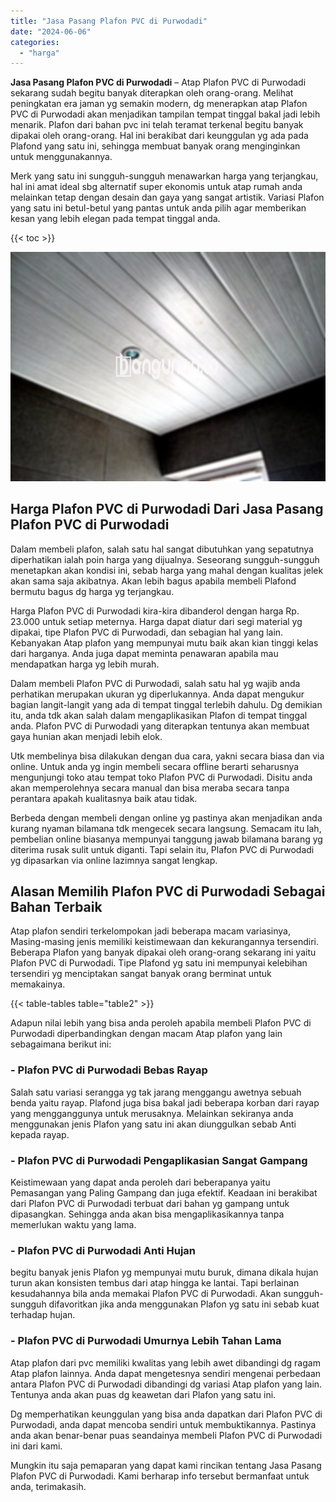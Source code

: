 ```yaml
---
title: "Jasa Pasang Plafon PVC di Purwodadi"
date: "2024-06-06"
categories: 
  - "harga"
---
```


**Jasa Pasang Plafon PVC di Purwodadi** – Atap Plafon PVC di Purwodadi sekarang sudah begitu banyak diterapkan oleh orang-orang. Melihat peningkatan era jaman yg semakin modern, dg menerapkan atap Plafon PVC di Purwodadi akan menjadikan tampilan tempat tinggal bakal jadi lebih menarik. Plafon dari bahan pvc ini telah teramat terkenal begitu banyak dipakai oleh orang-orang. Hal ini berakibat dari keunggulan yg ada pada Plafond yang satu ini, sehingga membuat banyak orang menginginkan untuk menggunakannya.

Merk yang satu ini sungguh-sungguh menawarkan harga yang terjangkau, hal ini amat ideal sbg alternatif super ekonomis untuk atap rumah anda melainkan tetap dengan desain dan gaya yang sangat artistik. Variasi Plafon yang satu ini betul-betul yang pantas untuk anda pilih agar memberikan kesan yang lebih elegan pada tempat tinggal anda.

{{< toc >}}

![Jasa Pasang Plafon PVC di Purwodadi](/images/flafond-pvc-murah25.png)

## Harga Plafon PVC di Purwodadi Dari Jasa Pasang Plafon PVC di Purwodadi

Dalam membeli plafon, salah satu hal sangat dibutuhkan yang sepatutnya diperhatikan ialah poin harga yang dijualnya. Seseorang sungguh-sungguh menetapkan akan kondisi ini, sebab harga yang mahal dengan kualitas jelek akan sama saja akibatnya. Akan lebih bagus apabila membeli Plafond bermutu bagus dg harga yg terjangkau.

Harga Plafon PVC di Purwodadi kira-kira dibanderol dengan harga Rp. 23.000 untuk setiap meternya. Harga dapat diatur dari segi material yg dipakai, tipe Plafon PVC di Purwodadi, dan sebagian hal yang lain. Kebanyakan Atap plafon yang mempunyai mutu baik akan kian tinggi kelas dari harganya. Anda juga dapat meminta penawaran apabila mau mendapatkan harga yg lebih murah.

Dalam membeli Plafon PVC di Purwodadi, salah satu hal yg wajib anda perhatikan merupakan ukuran yg diperlukannya. Anda dapat mengukur bagian langit-langit yang ada di tempat tinggal terlebih dahulu. Dg demikian itu, anda tdk akan salah dalam mengaplikasikan Plafon di tempat tinggal anda. Plafon PVC di Purwodadi yang diterapkan tentunya akan membuat gaya hunian akan menjadi lebih elok.

Utk membelinya bisa dilakukan dengan dua cara, yakni secara biasa dan via online. Untuk anda yg ingin membeli secara offline berarti seharusnya mengunjungi toko atau tempat toko Plafon PVC di Purwodadi. Disitu anda akan memperolehnya secara manual dan bisa meraba secara tanpa perantara apakah kualitasnya baik atau tidak.

Berbeda dengan membeli dengan online yg pastinya akan menjadikan anda kurang nyaman bilamana tdk mengecek secara langsung. Semacam itu lah, pembelian online biasanya mempunyai tanggung jawab bilamana barang yg diterima rusak sulit untuk diganti. Tapi selain itu, Plafon PVC di Purwodadi yg dipasarkan via online lazimnya sangat lengkap.

## Alasan Memilih Plafon PVC di Purwodadi Sebagai Bahan Terbaik

Atap plafon sendiri terkelompokan jadi beberapa macam variasinya, Masing-masing jenis memiliki keistimewaan dan kekurangannya tersendiri. Beberapa Plafon yang banyak dipakai oleh orang-orang sekarang ini yaitu Plafon PVC di Purwodadi. Tipe Plafond yg satu ini mempunyai kelebihan tersendiri yg menciptakan sangat banyak orang berminat untuk memakainya.

{{< table-tables table="table2" >}}

Adapun nilai lebih yang bisa anda peroleh apabila membeli Plafon PVC di Purwodadi diperbandingkan dengan macam Atap plafon yang lain sebagaimana berikut ini:

### \- Plafon PVC di Purwodadi Bebas Rayap

Salah satu variasi serangga yg tak jarang menggangu awetnya sebuah benda yaitu rayap. Plafond juga bisa bakal jadi beberapa korban dari rayap yang mengganggunya untuk merusaknya. Melainkan sekiranya anda menggunakan jenis Plafon yang satu ini akan diunggulkan sebab Anti kepada rayap.

### \- Plafon PVC di Purwodadi Pengaplikasian Sangat Gampang

Keistimewaan yang dapat anda peroleh dari beberapanya yaitu Pemasangan yang Paling Gampang dan juga efektif. Keadaan ini berakibat dari Plafon PVC di Purwodadi terbuat dari bahan yg gampang untuk dipasangkan. Sehingga anda akan bisa mengaplikasikannya tanpa memerlukan waktu yang lama.

### \- Plafon PVC di Purwodadi Anti Hujan

begitu banyak jenis Plafon yg mempunyai mutu buruk, dimana dikala hujan turun akan konsisten tembus dari atap hingga ke lantai. Tapi berlainan kesudahannya bila anda memakai Plafon PVC di Purwodadi. Akan sungguh-sungguh difavoritkan jika anda menggunakan Plafon yg satu ini sebab kuat terhadap hujan.

### \- Plafon PVC di Purwodadi Umurnya Lebih Tahan Lama

Atap plafon dari pvc memiliki kwalitas yang lebih awet dibandingi dg ragam Atap plafon lainnya. Anda dapat mengetesnya sendiri mengenai perbedaan antara Plafon PVC di Purwodadi dibandingi dg variasi Atap plafon yang lain. Tentunya anda akan puas dg keawetan dari Plafon yang satu ini.

Dg memperhatikan keunggulan yang bisa anda dapatkan dari Plafon PVC di Purwodadi, anda dapat mencoba sendiri untuk membuktikannya. Pastinya anda akan benar-benar puas seandainya membeli Plafon PVC di Purwodadi ini dari kami.

Mungkin itu saja pemaparan yang dapat kami rincikan tentang Jasa Pasang Plafon PVC di Purwodadi. Kami berharap info tersebut bermanfaat untuk anda, terimakasih.
